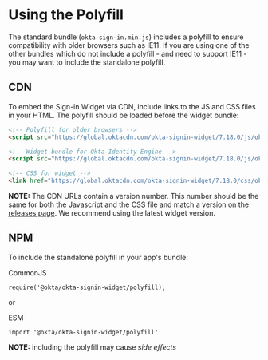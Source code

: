 # Using the Polyfill

The standard bundle (`okta-sign-in.min.js`) includes a polyfill to ensure compatibility with older browsers such as IE11. If you are using one of the other bundles which do not include a polyfill - and need to support IE11 - you may want to include the standalone polyfill.

## CDN

To embed the Sign-in Widget via CDN, include links to the JS and CSS files in your HTML. The polyfill should be loaded before the widget bundle:


```html
<!-- Polyfill for older browsers -->
<script src="https://global.oktacdn.com/okta-signin-widget/7.18.0/js/okta-sign-in.polyfill.min.js" type="text/javascript" integrity="sha384-wJqq26Mh3D881mQ2Y8EyhHmQU2ovR3nf5+uV3atTdOwBtHelrBRHOmuk5OdgckqW" crossorigin="anonymous"></script>

<!-- Widget bundle for Okta Identity Engine -->
<script src="https://global.oktacdn.com/okta-signin-widget/7.18.0/js/okta-sign-in.oie.min.js" type="text/javascript" integrity="sha384-8LjJINurj831uYiPVFXLM9lCQXtVBeVRqg1UTkKyfn2K0gPrCZY3IzfD6bhlDVJp" crossorigin="anonymous"></script>

<!-- CSS for widget -->
<link href="https://global.oktacdn.com/okta-signin-widget/7.18.0/css/okta-sign-in.min.css" type="text/css" rel="stylesheet" integrity="sha384-s4VmJS0LKpE1WfmPdAkU95ZUvAyV4VjfkpSF6d43LR0Yjt5WTPiZVBy3ed4EYneO" crossorigin="anonymous" />
```

**NOTE:** The CDN URLs contain a version number. This number should be the same for both the Javascript and the CSS file and match a version on the [releases page](https://github.com/okta/okta-signin-widget/releases). We recommend using the latest widget version.

## NPM

To include the standalone polyfill in your app's bundle:

CommonJS
```
require('@okta/okta-signin-widget/polyfill);
```

or

ESM
```
import '@okta/okta-signin-widget/polyfill'
```

**NOTE:** including the polyfill may cause *side effects*
